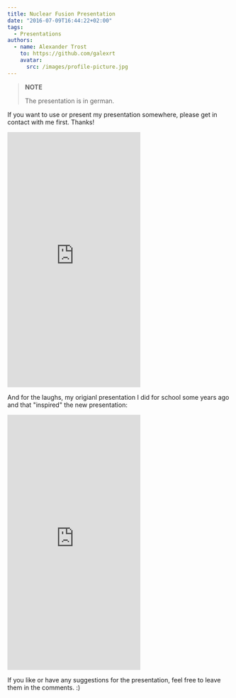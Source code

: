 ```yaml
---
title: Nuclear Fusion Presentation
date: "2016-07-09T16:44:22+02:00"
tags:
  - Presentations
authors:
  - name: Alexander Trost
    to: https://github.com/galexrt
    avatar:
      src: /images/profile-picture.jpg
---
```


> **NOTE**
>
> The presentation is in german.

If you want to use or present my presentation somewhere, please get in contact with me first. Thanks!

<iframe src="https://docs.google.com/presentation/d/12OPXT0LAp1cvIgRec-Y2Sn4UI8wKaoBLRPerSatUAsw/embed?start=false&loop=true&delayms=5000" frameborder="0" height="575" allowfullscreen="true" mozallowfullscreen="true" webkitallowfullscreen="true"></iframe>

And for the laughs, my origianl presentation I did for school some years ago and that "inspired" the new presentation:

<iframe src="https://docs.google.com/presentation/d/1j-IfSMNyR0GwffgWcfJJTyLLJz5E1JcUishBW2-Zixc/embed?start=false&loop=true&delayms=5000" frameborder="0" height="575" allowfullscreen="true" mozallowfullscreen="true" webkitallowfullscreen="true"></iframe>

If you like or have any suggestions for the presentation, feel free to leave them in the comments. :)
